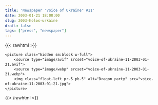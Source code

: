 ```yaml
---
title: 'Newspaper "Voice of Ukraine" #11'
date: 2003-01-21 18:00:00
slug: 2003-holos-urkaine
draft: false
tags: ["press", "newspaper"]
---
```

{{< rawhtml >}}

    <picture class="hidden sm:block w-full">
        <source type="image/avif" srcset="voice-of-ukraine-11-2003-01-21.avif">
        <source type="image/webp" srcset="voice-of-ukraine-11-2003-01-21.webp">
        <img class="float-left pr-5 pb-5" alt="Dragon party" src="voice-of-ukraine-11-2003-01-21.jpg">
    </picture>

{{< /rawhtml >}}